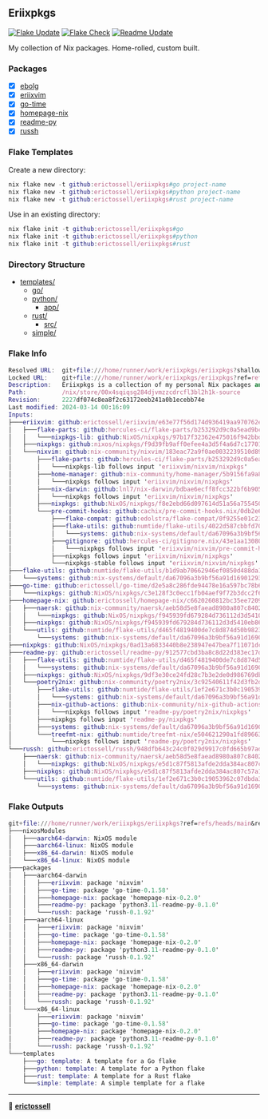 ## Eriixpkgs

[![Flake Update](https://github.com/erictossell/eriixpkgs/actions/workflows/update.yml/badge.svg)](https://github.com/erictossell/eriixpkgs/actions/workflows/update.yml)
[![Flake Check](https://github.com/erictossell/eriixpkgs/actions/workflows/check.yml/badge.svg)](https://github.com/erictossell/eriixpkgs/actions/workflows/check.yml)
[![Readme Update](https://github.com/erictossell/eriixpkgs/actions/workflows/readme.yml/badge.svg?branch=main)](https://github.com/erictossell/eriixpkgs/actions/workflows/readme.yml)

My collection of Nix packages. Home-rolled, custom built.

### Packages
- [x] [ebolg](https://github.com/erictossell/ebolg)
- [x] [eriixvim](https://github.com/erictossell/eriixvim)
- [x] [go-time](https://github.com/erictossell/go-time)
- [x] [homepage-nix](https://github.com/erictossell/homepage-nix)
- [x] [readme-py](https://github.com/erictossell/readme-py)
- [x] [russh](https://github.com/erictossell/russh)

### Flake Templates

Create a new directory:
```nix
nix flake new -t github:erictossell/eriixpkgs#go project-name
nix flake new -t github:erictossell/eriixpkgs#python project-name
nix flake new -t github:erictossell/eriixpkgs#rust project-name
```

Use in an existing directory:
```nix
nix flake init -t github:erictossell/eriixpkgs#go
nix flake init -t github:erictossell/eriixpkgs#python
nix flake init -t github:erictossell/eriixpkgs#rust
```


### Directory Structure

- [templates/](templates/)
  - [go/](templates/go/)
  - [python/](templates/python/)
    - [app/](templates/python/app/)
  - [rust/](templates/rust/)
    - [src/](templates/rust/src/)
  - [simple/](templates/simple/)

### Flake Info

```nix
Resolved URL:  git+file:///home/runner/work/eriixpkgs/eriixpkgs?shallow=1
Locked URL:    git+file:///home/runner/work/eriixpkgs/eriixpkgs?ref=refs/heads/main&rev=2227df074c8ea8f2c63172eeb241a0b1ecebb74e&shallow=1
Description:   Eriixpkgs is a collection of my personal Nix packages and NixOS modules
Path:          /nix/store/00x4sqiqsg284djvmzzcdrcfl3bl2h1k-source
Revision:      2227df074c8ea8f2c63172eeb241a0b1ecebb74e
Last modified: 2024-03-14 00:16:09
Inputs:
├───eriixvim: github:erictossell/eriixvim/e63e77f56d174d936419aa970762edff113d4e25
│   ├───flake-parts: github:hercules-ci/flake-parts/b253292d9c0a5ead9bc98c4e9a26c6312e27d69f
│   │   └───nixpkgs-lib: github:NixOS/nixpkgs/97b17f32362e475016f942bbdfda4a4a72a8a652?dir=lib
│   ├───nixpkgs: github:nixos/nixpkgs/f9d39fb9aff0efee4a3d5f4a6d7c17701d38a1d8
│   └───nixvim: github:nix-community/nixvim/183eac72a9f0ae0032239510d89dbc474b180d33
│       ├───flake-parts: github:hercules-ci/flake-parts/b253292d9c0a5ead9bc98c4e9a26c6312e27d69f
│       │   └───nixpkgs-lib follows input 'eriixvim/nixvim/nixpkgs'
│       ├───home-manager: github:nix-community/home-manager/5b9156fa9a8b8beba917b8f9adbfd27bf63e16af
│       │   └───nixpkgs follows input 'eriixvim/nixvim/nixpkgs'
│       ├───nix-darwin: github:lnl7/nix-darwin/bdbae6ecff8fcc322bf6b9053c0b984912378af7
│       │   └───nixpkgs follows input 'eriixvim/nixvim/nixpkgs'
│       ├───nixpkgs: github:NixOS/nixpkgs/f8e2ebd66d097614d51a56a755450d4ae1632df1
│       └───pre-commit-hooks: github:cachix/pre-commit-hooks.nix/0db2e67ee49910adfa13010e7f012149660af7f0
│           ├───flake-compat: github:edolstra/flake-compat/0f9255e01c2351cc7d116c072cb317785dd33b33
│           ├───flake-utils: github:numtide/flake-utils/4022d587cbbfd70fe950c1e2083a02621806a725
│           │   └───systems: github:nix-systems/default/da67096a3b9bf56a91d16901293e51ba5b49a27e
│           ├───gitignore: github:hercules-ci/gitignore.nix/43e1aa1308018f37118e34d3a9cb4f5e75dc11d5
│           │   └───nixpkgs follows input 'eriixvim/nixvim/pre-commit-hooks/nixpkgs'
│           ├───nixpkgs follows input 'eriixvim/nixvim/nixpkgs'
│           └───nixpkgs-stable follows input 'eriixvim/nixvim/nixpkgs'
├───flake-utils: github:numtide/flake-utils/b1d9ab70662946ef0850d488da1c9019f3a9752a
│   └───systems: github:nix-systems/default/da67096a3b9bf56a91d16901293e51ba5b49a27e
├───go-time: github:erictossell/go-time/d2e5a8c286fde94478e16a597bc78b6954e3b9a8
│   └───nixpkgs: github:NixOS/nixpkgs/c3e128f3c0ecc1fb04aef9f72b3dcc2f6cecf370
├───homepage-nix: github:erictossell/homepage-nix/c6620260812bc35ee7209ab2fa0f4899868b86f1
│   ├───naersk: github:nix-community/naersk/aeb58d5e8faead8980a807c840232697982d47b9
│   │   └───nixpkgs: github:NixOS/nixpkgs/f945939fd679284d736112d3d5410eb867f3b31c
│   ├───nixpkgs: github:NixOS/nixpkgs/f945939fd679284d736112d3d5410eb867f3b31c
│   └───utils: github:numtide/flake-utils/d465f4819400de7c8d874d50b982301f28a84605
│       └───systems: github:nix-systems/default/da67096a3b9bf56a91d16901293e51ba5b49a27e
├───nixpkgs: github:NixOS/nixpkgs/0ad13a6833440b8e238947e47bea7f11071dc2b2
├───readme-py: github:erictossell/readme-py/912577cbd3ba8c8d22d383ec17d6333bbfd2caf8
│   ├───flake-utils: github:numtide/flake-utils/d465f4819400de7c8d874d50b982301f28a84605
│   │   └───systems: github:nix-systems/default/da67096a3b9bf56a91d16901293e51ba5b49a27e
│   ├───nixpkgs: github:NixOS/nixpkgs/9df3e30ce24fd28c7b3e2de0d986769db5d6225d
│   └───poetry2nix: github:nix-community/poetry2nix/3c92540611f42d3fb2d0d084a6c694cd6544b609
│       ├───flake-utils: github:numtide/flake-utils/1ef2e671c3b0c19053962c07dbda38332dcebf26
│       │   └───systems: github:nix-systems/default/da67096a3b9bf56a91d16901293e51ba5b49a27e
│       ├───nix-github-actions: github:nix-community/nix-github-actions/5163432afc817cf8bd1f031418d1869e4c9d5547
│       │   └───nixpkgs follows input 'readme-py/poetry2nix/nixpkgs'
│       ├───nixpkgs follows input 'readme-py/nixpkgs'
│       ├───systems: github:nix-systems/default/da67096a3b9bf56a91d16901293e51ba5b49a27e
│       └───treefmt-nix: github:numtide/treefmt-nix/e504621290a1fd896631ddbc5e9c16f4366c9f65
│           └───nixpkgs follows input 'readme-py/poetry2nix/nixpkgs'
└───russh: github:erictossell/russh/948dfb643c24c0f029d9917c0fd665b97ade3926
    ├───naersk: github:nix-community/naersk/aeb58d5e8faead8980a807c840232697982d47b9
    │   └───nixpkgs: github:NixOS/nixpkgs/e5d1c87f5813afde2dda384ac807c57a105721cc
    ├───nixpkgs: github:NixOS/nixpkgs/e5d1c87f5813afde2dda384ac807c57a105721cc
    └───utils: github:numtide/flake-utils/1ef2e671c3b0c19053962c07dbda38332dcebf26
        └───systems: github:nix-systems/default/da67096a3b9bf56a91d16901293e51ba5b49a27e

```

### Flake Outputs

```nix
git+file:///home/runner/work/eriixpkgs/eriixpkgs?ref=refs/heads/main&rev=2227df074c8ea8f2c63172eeb241a0b1ecebb74e&shallow=1
├───nixosModules
│   ├───aarch64-darwin: NixOS module
│   ├───aarch64-linux: NixOS module
│   ├───x86_64-darwin: NixOS module
│   └───x86_64-linux: NixOS module
├───packages
│   ├───aarch64-darwin
│   │   ├───eriixvim: package 'nixvim'
│   │   ├───go-time: package 'go-time-0.1.58'
│   │   ├───homepage-nix: package 'homepage-nix-0.2.0'
│   │   ├───readme-py: package 'python3.11-readme-py-0.1.0'
│   │   └───russh: package 'russh-0.1.92'
│   ├───aarch64-linux
│   │   ├───eriixvim: package 'nixvim'
│   │   ├───go-time: package 'go-time-0.1.58'
│   │   ├───homepage-nix: package 'homepage-nix-0.2.0'
│   │   ├───readme-py: package 'python3.11-readme-py-0.1.0'
│   │   └───russh: package 'russh-0.1.92'
│   ├───x86_64-darwin
│   │   ├───eriixvim: package 'nixvim'
│   │   ├───go-time: package 'go-time-0.1.58'
│   │   ├───homepage-nix: package 'homepage-nix-0.2.0'
│   │   ├───readme-py: package 'python3.11-readme-py-0.1.0'
│   │   └───russh: package 'russh-0.1.92'
│   └───x86_64-linux
│       ├───eriixvim: package 'nixvim'
│       ├───go-time: package 'go-time-0.1.58'
│       ├───homepage-nix: package 'homepage-nix-0.2.0'
│       ├───readme-py: package 'python3.11-readme-py-0.1.0'
│       └───russh: package 'russh-0.1.92'
└───templates
    ├───go: template: A template for a Go flake
    ├───python: template: A template for a Python flake
    ├───rust: template: A template for a Rust flake
    └───simple: template: A simple template for a flake

```

---

👤 [**erictossell**](https://github.com/erictossell)
